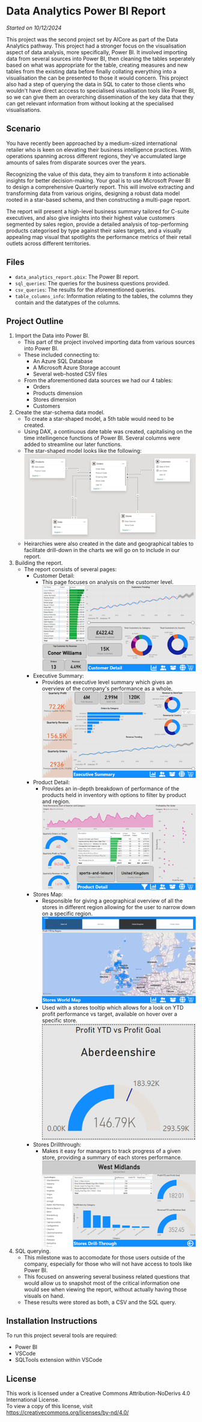 # Data Analytics Power BI Report

_Started on 10/12/2024_

This project was the second project set by AICore as part of the Data Analytics pathway. This project had a stronger focus on the visualisation aspect of data analysis, more specifically, Power BI. It involved importing data from several sources into Power BI, then cleaning the tables seperately based on what was appropriate for the table, creating measures and new tables from the existing data before finally collating everything into a visualisation the can be presented to those it would concern. This project also had a step of querying the data in SQL to cater to those clients who wouldn't have direct acccess to specialised visualisation tools like Power BI, so we can give them an overarching dissemination of the key data that they can get relevant information from without looking at the specialised visualisations.

## Scenario
You have recently been approached by a medium-sized international retailer who is keen on elevating their business intelligence practices. With operations spanning across different regions, they've accumulated large amounts of sales from disparate sources over the years.

Recognizing the value of this data, they aim to transform it into actionable insights for better decision-making. Your goal is to use Microsoft Power BI to design a comprehensive Quarterly report. This will involve extracting and transforming data from various origins, designing a robust data model rooted in a star-based schema, and then constructing a multi-page report.

The report will present a high-level business summary tailored for C-suite executives, and also give insights into their highest value customers segmented by sales region, provide a detailed analysis of top-performing products categorised by type against their sales targets, and a visually appealing map visual that spotlights the performance metrics of their retail outlets across different territories.

## Files 

- `data_analytics_report.pbix`: The Power BI report.
- `sql_queries`: The queries for the business questions provided.
- `csv_queries`: The results for the aforementioned queries.
- `table_columns_info`: Information relating to the tables, the columns they contain and the datatypes of the columns.

## Project Outline

1. Import the Data into Power BI.
    - This part of the project involved importing data from various sources into Power BI.
    - These included connecting to:
        - An Azure SQL Database
        - A Microsoft Azure Storage account
        - Several web-hosted CSV files
    - From the aforementioned data sources we had our 4 tables:
        - Orders 
        - Products dimension
        - Stores dimension
        - Customers
2. Create the star-schema data model.
    - To create a star-shaped model, a 5th table would need to be created.
    - Using DAX, a continuous date table was created, capitalising on the time intellingence functions of Power BI. Several columns were added to streamline our later functions. 
    - The star-shaped model looks like the following:
    ![star](Star-Shaped_Schema.png)
    - Heirarchies were also created in the date and geographical tables to facilitate drill-down in the charts we will go on to include in our report.
3. Building the report.
    - The report consists of several pages:
        - Customer Detail:
            - This page focuses on analysis on the customer level.
            ![customer](Report%20Screenshots/Customer%20Detail%20Snapshot.png)
        - Executive Summary:
            - Provides an executive level summary which gives an overview of the company's performance as a whole.
            ![exec](Report%20Screenshots/Executive%20Summary%20Snapshot.png)
        - Product Detail:
            - Provides an in-depth breakdown of performance of the products held in inventory with options to filter by product and region.
            ![prod](Report%20Screenshots/Product%20Detail%20Snapshot.png)
        - Stores Map:
            - Responsible for giving a geographical overview of all the stores in different region allowing for the user to narrow down on a specific region.
            ![map](Report%20Screenshots/Stores%20Map%20Snapshot.png)
            - Used with a stores tooltip which allows for a look on YTD profit performance vs target, available on hover over a specific store.
            ![tooltip](Report%20Screenshots/Stores%20Tooltip%20Snapshot.png)
        - Stores Drillthrough:
            - Makes it easy for managers to track progress of a given store, providing a summary of each stores performance. 
            ![drill](Report%20Screenshots/Stores%20Drillthrough%20Snapshot.png)
4. SQL querying.
    - This milestone was to accomodate for those users outside of the company, especially for those who will not have access to tools like Power BI. 
    - This focused on answering several business related questions that would allow us to snapshot most of the critical information one would see when viewing the report, without actually having those visuals on hand.
    - These results were stored as both, a CSV and the SQL query.

## Installation Instructions

To run this project several tools are required:

- Power BI
- VSCode
- SQLTools extension within VSCode

## License 

This work is licensed under a Creative Commons Attribution-NoDerivs 4.0 International License.  
To view a copy of this license, visit https://creativecommons.org/licenses/by-nd/4.0/
